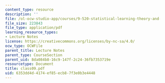 ```yaml
---
content_type: resource
description: ''
file: /ol-ocw-studio-app/courses/9-520-statistical-learning-theory-and-applications-spring-2006/6353dd4d4174ef85ecb87f3e0b3e4448_class09.pdf
file_size: 223843
file_type: application/pdf
learning_resource_types:
- Lecture Notes
license: https://creativecommons.org/licenses/by-nc-sa/4.0/
ocw_type: OCWFile
parent_title: Lecture Notes
parent_type: CourseSection
parent_uid: 8da084b8-16c9-147f-2c24-36fb7353719e
resourcetype: Document
title: class09.pdf
uid: 6353dd4d-4174-ef85-ecb8-7f3e0b3e4448
---
```

